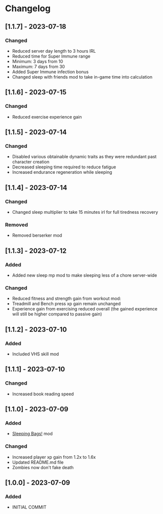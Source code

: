 # Changelog

## [1.1.7] - 2023-07-18

### Changed

- Reduced server day length to 3 hours IRL
- Reduced time for Super Immune range
 - Minimum: 3 days from 10
 - Maximum: 7 days from 30
- Added Super Immune infection bonus
- Changed sleep with friends mod to take in-game time into calculation

## [1.1.6] - 2023-07-15

### Changed

- Reduced exercise experience gain

## [1.1.5] - 2023-07-14

### Changed

- Disabled various obtainable dynamic traits as they were redundant past character creation
- Decreased sleeping time required to reduce fatigue
- Increased endurance regeneration while sleeping

## [1.1.4] - 2023-07-14

### Changed

- Changed sleep multiplier to take 15 minutes irl for full tiredness recovery

### Removed

- Removed berserker mod

## [1.1.3] - 2023-07-12

### Added

- Added new sleep mp mod to make sleeping less of a chore server-wide

### Changed

- Reduced fitness and strength gain from workout mod:
 - Treadmill and Bench press xp gain remain unchanged
 - Experience gain from exercising reduced overall (the gained experience will still be higher compared to passive gain)

## [1.1.2] - 2023-07-10

### Added

- Included VHS skill mod

## [1.1.1] - 2023-07-10

### Changed
- Increased book reading speed

## [1.1.0] - 2023-07-09

### Added
- [Sleeping Bags!](https://steamcommunity.com/sharedfiles/filedetails/?id=2714848168) mod

### Changed
- Increased player xp gain from 1.2x to 1.6x
- Updated README.md file
- Zombies now don't fake death

## [1.0.0] - 2023-07-09

### Added

- INITIAL COMMIT